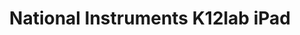 ---
title: National Instruments K12lab iPad
image: images/slides/ni-k12lab-ipad.jpg
width: 2500
height: 1406
---
